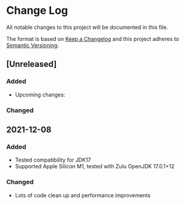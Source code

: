 # Change Log
All notable changes to this project will be documented in this file.

The format is based on [Keep a Changelog](http://keepachangelog.com/)
and this project adheres to [Semantic Versioning](http://semver.org/).

## [Unreleased]
### Added
- Upcoming changes:

### Changed

## 2021-12-08
### Added
- Tested compatibility for JDK17
- Supported Apple Silicon M1, tested with Zulu OpenJDK 17.0.1+12

### Changed
- Lots of code clean up and performance improvements